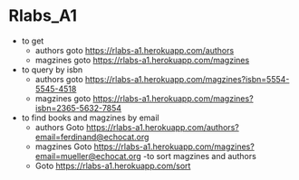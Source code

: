 # Rlabs_A1
- to get  
  * authors goto https://rlabs-a1.herokuapp.com/authors 
  * magzines goto https://rlabs-a1.herokuapp.com/magzines 
- to query by isbn
  * authors goto https://rlabs-a1.herokuapp.com/magzines?isbn=5554-5545-4518
  * magzines goto https://rlabs-a1.herokuapp.com/magzines?isbn=2365-5632-7854
- to find books and magzines by email
  * authors Goto https://rlabs-a1.herokuapp.com/authors?email=ferdinand@echocat.org
  * magzines Goto https://rlabs-a1.herokuapp.com/magzines?email=mueller@echocat.org
-to sort magzines and authors
   * Goto https://rlabs-a1.herokuapp.com/sort
   
